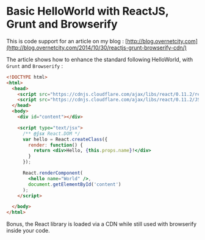 # Basic HelloWorld with ReactJS, Grunt and Browserify

This is code support for an article on my blog : [http://blog.overnetcity.com](http://blog.overnetcity.com/2014/10/30/reactjs-grunt-browserify-cdn/)

The article shows how to enhance the standard following HelloWorld, with `Grunt` and `Browserify` :

```html
<!DOCTYPE html>
<html>
  <head>
    <script src="https://cdnjs.cloudflare.com/ajax/libs/react/0.11.2/react.js"></script>
    <script src="https://cdnjs.cloudflare.com/ajax/libs/react/0.11.2/JSXTransformer.js"></script>
  </head>
  <body>
    <div id="content"></div>

    <script type="text/jsx">
      /** @jsx React.DOM */
      var hello = React.createClass({
        render: function() {
          return <div>Hello, {this.props.name}!</div>
        }
      });

      React.renderComponent(
        <hello name="World" />,
        document.getElementById('content')
      );
    </script>

  </body>
</html>
```

Bonus, the React library is loaded via a CDN while still used with browserify inside your code.
